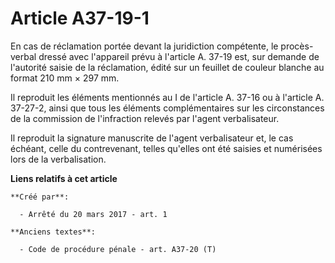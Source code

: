 # Article A37-19-1

En cas de réclamation portée devant la juridiction compétente, le procès-verbal dressé avec l'appareil prévu à l'article A.
37-19 est, sur demande de l'autorité saisie de la réclamation, édité sur un feuillet de couleur blanche au format 210 mm ×
297 mm. 

Il reproduit les éléments mentionnés au I        de l'article A. 37-16 ou à l'article A. 37-27-2, ainsi que tous les éléments
complémentaires sur les circonstances de la commission de l'infraction relevés par l'agent verbalisateur. 

Il reproduit la signature manuscrite de l'agent verbalisateur et, le cas échéant, celle du contrevenant, telles qu'elles ont
été saisies et numérisées lors de la verbalisation.

**Liens relatifs à cet article**

	**Créé par**:

	  - Arrêté du 20 mars 2017 - art. 1

	**Anciens textes**:

	  - Code de procédure pénale - art. A37-20 (T)
